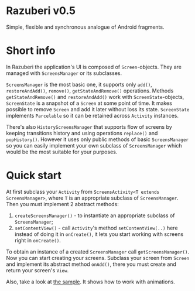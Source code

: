 Razuberi v0.5
=======

Simple, flexible and synchronous analogue of Android fragments.

Short info
=======

In Razuberi the application's UI is composed of `Screen`-objects. They are managed with `ScreensManager` or its subclasses.

`ScreensManager` is the most basic one, it supports only `add()`, `restoreAndAdd()`, `remove()`, `getStateAndRemove()` operations.
Methods `getStateAndRemove()` and `restoreAndAdd()` work with `ScreenState`-objects, `ScreenState` is a snapshot of a `Screen` at some point of time. It makes possible to remove `Screen` and add it later without loss its state. `ScreenState` implements `Parcelable` so it can be retained across `Activity` instances.

There's also `HistoryScreensManager` that supports flow of screens by keeping transitions history and using operations `replace()` and `popHistory()`. However it uses only public methods of basic `ScreensManager` so you can easily implement your own subclass of `ScreensManager` which would be the most suitable for your purposes.

Quick start
=======

At first subclass your `Activity` from `ScreensActivity<T extends ScreensManager>`, where `T` is an appropriate subclass of `ScreensManager`. Then you must implement 2 abstract methods:

1. `createScreensManager()` - to instantiate an appropriate subclass of  `ScreensManager`;
2. `setContentView()` - call `Activity`'s method `setContentView(..)` here instead of doing it in `onCreate()`, it lets you start working with screens right in `onCreate()`.

To obtain an instance of a created `ScreensManager` call `getScreensManager()`. Now you can start creating your screens. Subclass your screen from `Screen` and implement its abstract method `onAdd()`, there you must create and return your screen's `View`.

Also, take a look at [the sample](https://github.com/shchurov/razuberi/tree/master/razuberisamples/src/main/java/com/shchurov/razuberisamples/basic_sample). It shows how to work with animations.
